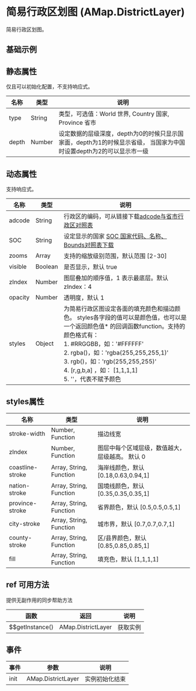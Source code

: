 # 简易行政区划图 (AMap.DistrictLayer)
简易行政区划图。

## 基础示例

<vuep template="#example"></vuep>

<script v-pre type="text/x-template" id="example">

  <template>
    <div class="amap-page-container">
      <el-amap  :zoom="zoom" :center="center" class="amap-demo">
        <el-amap-layer-district :visible="visible" type="Province" adcode="320000" :depth="2" :styles="styles"></el-amap-layer-district>
      </el-amap>
      <div class="toolbar">
        <button type="button" name="button" @click="toggleVisible">{{visible ? '隐藏图层' : '显示图层'}}</button>
      </div>
    </div>
  </template>

  <style>
    .amap-demo {
      height: 300px;
    }
  </style>

  <script>
    // 颜色辅助方法
    var colors = {};
    var getColorByAdcode = function (adcode) {
        if (!colors[adcode]) {
            var gb = Math.random() * 155 + 50;
            colors[adcode] = 'rgb(' + gb + ',' + gb + ',255)';
        }

        return colors[adcode];
    };
    module.exports = {
      name: 'amap-page',
      data() {
        return {
          zoom: 6,
          center: [118.763563,32.061377],
          visible: true,
          styles: {
              'fill': function (properties) {
                  // properties为可用于做样式映射的字段，包含
                  // NAME_CHN:中文名称
                  // adcode_pro
                  // adcode_cit
                  // adcode
                  var adcode = properties.adcode;
                  return getColorByAdcode(adcode);
              },
              'province-stroke': 'cornflowerblue',
              'city-stroke': 'white', // 中国地级市边界
              'county-stroke': 'rgba(255,255,255,0.5)' // 中国区县边界
          }
        };
      },
      methods: {
        toggleVisible(){
          this.visible = !this.visible;
        }
      }
    };
  </script>

</script>


## 静态属性
仅且可以初始化配置，不支持响应式。

名称 | 类型 | 说明
---|---|---|
type | String | 类型，可选值：World 世界, Country 国家, Province 省市
depth | Number | 设定数据的层级深度，depth为0的时候只显示国家面，depth为1的时候显示省级， 当国家为中国时设置depth为2的可以显示市一级

## 动态属性
支持响应式。

名称 | 类型 | 说明
---|---|---|
adcode | String | 行政区的编码，可从链接下载[adcode与省市行政区对照表](https://a.amap.com/lbs/static/file/AMap_adcode_citycode.xlsx.zip)
SOC | String | 设定显示的国家 [SOC 国家代码、名称、Bounds对照表下载](https://a.amap.com/jsapi_demos/static/demo-center/js/soc-list.json)
zooms | Array | 支持的缩放级别范围，默认范围 [2-30]
visible | Boolean | 是否显示，默认 true
zIndex | Number | 图层叠加的顺序值，1 表示最底层。默认 zIndex：4
opacity | Number | 透明度，默认 1
styles | Object | 为简易行政区图设定各面的填充颜色和描边颜色。 styles各字段的值可以是颜色值，也可以是一个返回颜色值* 的回调函数function。支持的颜色格式有：<br/>1. #RRGGBB，如：'#FFFFFF' <br/>2. rgba()，如：'rgba(255,255,255,1)'<br/> 3. rgb()，如：'rgb(255,255,255)'<br/>4. [r,g,b,a] ，如： [1,1,1,1]<br/>5. ''，代表不赋予颜色

## styles属性
名称 | 类型 | 说明
---|---|---|
stroke-width | Number, Function | 描边线宽
zIndex | Number, Function | 图层中每个区域层级，数值越大，层级越高。 默认 0
coastline-stroke | Array<String>, String, Function | 海岸线颜色，默认 [0.18,0.63,0.94,1]
nation-stroke | Array<String>, String, Function | 国境线颜色，默认 [0.35,0.35,0.35,1]
province-stroke | Array<String>, String, Function | 省界颜色，默认 [0.5,0.5,0.5,1]
city-stroke | Array<String>, String, Function | 城市界，默认 [0.7,0.7,0.7,1]
county-stroke | Array<String>, String, Function | 区/县界颜色，默认 [0.85,0.85,0.85,1]
fill | Array<String>, String, Function | 填充色，默认 [1,1,1,1]

## ref 可用方法
提供无副作用的同步帮助方法

函数 | 返回 | 说明
---|---|---|
$$getInstance() | AMap.DistrictLayer | 获取实例

## 事件

事件 | 参数 | 说明
---|---|---|
init | AMap.DistrictLayer | 实例初始化结束
